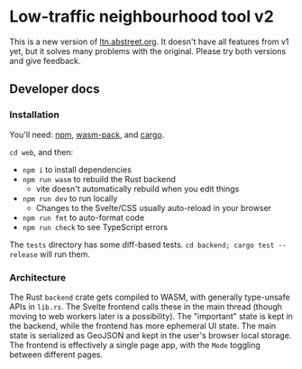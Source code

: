 # Low-traffic neighbourhood tool v2

This is a new version of [ltn.abstreet.org](https://ltn.abstreet.org). It
doesn't have all features from v1 yet, but it solves many problems with the
original. Please try both versions and give feedback.

## Developer docs

### Installation

You'll need:
[npm](https://docs.npmjs.com/downloading-and-installing-node-js-and-npm),
[wasm-pack](https://github.com/rustwasm/wasm-pack), and
[cargo](https://www.rust-lang.org/tools/install).

`cd web`, and then:

- `npm i` to install dependencies
- `npm run wasm` to rebuild the Rust backend
  - vite doesn't automatically rebuild when you edit things
- `npm run dev` to run locally
  - Changes to the Svelte/CSS usually auto-reload in your browser
- `npm run fmt` to auto-format code
- `npm run check` to see TypeScript errors

The `tests` directory has some diff-based tests. `cd backend; cargo test
--release` will run them.

### Architecture

The Rust `backend` crate gets compiled to WASM, with generally type-unsafe APIs
in `lib.rs`. The Svelte frontend calls these in the main thread (though moving
to web workers later is a possibility). The "important" state is kept in the
backend, while the frontend has more ephemeral UI state. The main state is
serialized as GeoJSON and kept in the user's browser local storage. The
frontend is effectively a single page app, with the `Mode` toggling between
different pages.
